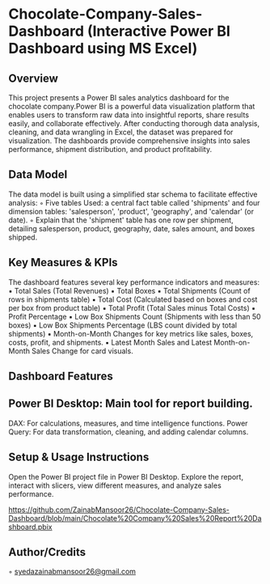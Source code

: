 # Chocolate-Company-Sales-Dashboard (Interactive Power BI Dashboard using MS Excel)
## Overview
This project presents a Power BI sales analytics dashboard for the chocolate company.Power BI is a powerful data visualization platform that enables users to transform raw data into insightful reports, share results easily, and collaborate effectively. After conducting thorough data analysis, cleaning, and data wrangling in Excel, the dataset was prepared for visualization. The dashboards provide comprehensive insights into sales performance, shipment distribution, and product profitability.
## Data Model
The data model is built using a simplified star schema to facilitate effective analysis:
    ◦ Five tables Used: a central fact table called 'shipments' and four dimension tables: 'salesperson', 'product', 'geography', and 'calendar' (or date).
    ◦ Explain that the 'shipment' table has one row per shipment, detailing salesperson, product, geography, date, sales amount, and boxes shipped.
## Key Measures & KPIs
The dashboard features several key performance indicators and measures:
        ▪ Total Sales (Total Revenues)
        ▪ Total Boxes
        ▪ Total Shipments (Count of rows in shipments table)
        ▪ Total Cost (Calculated based on boxes and cost per box from product table)
        ▪ Total Profit (Total Sales minus Total Costs)
        ▪ Profit Percentage
        ▪ Low Box Shipments Count (Shipments with less than 50 boxes)
        ▪ Low Box Shipments Percentage (LBS count divided by total shipments)
        ▪ Month-on-Month Changes for key metrics like sales, boxes, costs, profit, and shipments.
        ▪ Latest Month Sales and Latest Month-on-Month Sales Change for card visuals.
## Dashboard Features
 
## Power BI Desktop: Main tool for report building.
  DAX: For calculations, measures, and time intelligence functions.
  Power Query: For data transformation, cleaning, and adding calendar columns.
## Setup & Usage Instructions
Open the Power BI project file in Power BI Desktop.
Explore the report, interact with slicers, view different measures, and analyze sales performance.

https://github.com/ZainabMansoor26/Chocolate-Company-Sales-Dashboard/blob/main/Chocolate%20Company%20Sales%20Report%20Dashboard.pbix

## Author/Credits
   ◦ syedazainabmansoor26@gmail.com
